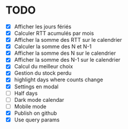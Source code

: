 # TODO

- [x] Afficher les jours fériés
- [x] Calculer RTT acumulés par mois
- [x] Afficher la somme des RTT sur le calendrier
- [x] Calculer la somme des N et N-1
- [x] Afficher la somme des N sur le calendrier
- [x] Afficher la somme des N-1 sur le calendrier
- [x] Calcul du meilleur choix
- [x] Gestion du stock perdu
- [x] highlight days where counts change
- [x] Settings en modal
- [ ] Half days
- [ ] Dark mode calendar
- [ ] Mobile mode
- [x] Publish on github
- [x] Use query params
